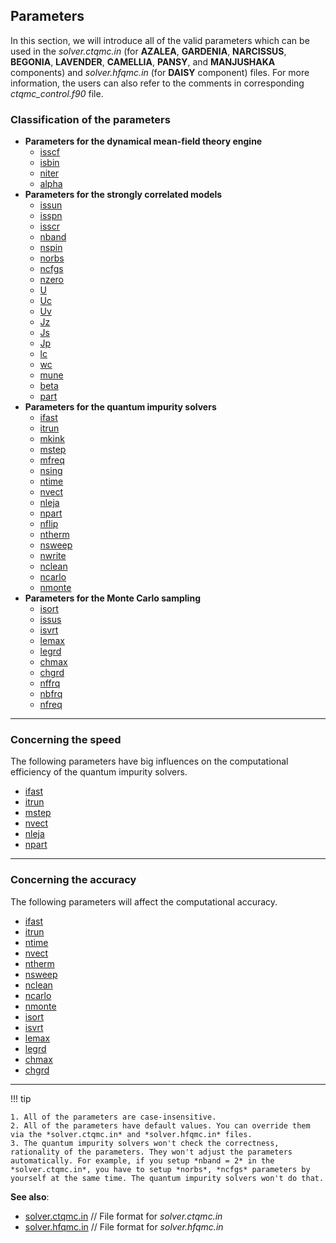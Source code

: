 ## Parameters

In this section, we will introduce all of the valid parameters which can be used in the *solver.ctqmc.in* (for **AZALEA**, **GARDENIA**, **NARCISSUS**, **BEGONIA**, **LAVENDER**, **CAMELLIA**, **PANSY**, and **MANJUSHAKA** components) and *solver.hfqmc.in* (for **DAISY** component) files. For more information, the users can also refer to the comments in corresponding *ctqmc\_control.f90* file.

### Classification of the parameters

* **Parameters for the dynamical mean-field theory engine**
    * [isscf](p_isscf.md)
    * [isbin](p_isbin.md)
    * [niter](p_niter.md)
    * [alpha](p_alpha.md)
* **Parameters for the strongly correlated models**
    * [issun](p_issun.md)
    * [isspn](p_isspn.md)
    * [isscr](p_isscr.md)
    * [nband](p_nband.md)
    * [nspin](p_nspin.md)
    * [norbs](p_norbs.md)
    * [ncfgs](p_ncfgs.md)
    * [nzero](p_nzero.md)
    * [U](p_u.md)
    * [Uc](p_uc.md)
    * [Uv](p_uv.md)
    * [Jz](p_jz.md)
    * [Js](p_js.md)
    * [Jp](p_jp.md)
    * [lc](p_lc.md)
    * [wc](p_wc.md)
    * [mune](p_mune.md)
    * [beta](p_beta.md)
    * [part](p_part.md)
* **Parameters for the quantum impurity solvers**
    * [ifast](p_ifast.md)
    * [itrun](p_itrun.md)
    * [mkink](p_mkink.md)
    * [mstep](p_mstep.md)
    * [mfreq](p_mfreq.md)
    * [nsing](p_nsing.md)
    * [ntime](p_ntime.md)
    * [nvect](p_nvect.md)
    * [nleja](p_nleja.md)
    * [npart](p_npart.md)
    * [nflip](p_nflip.md)
    * [ntherm](p_ntherm.md)
    * [nsweep](p_nsweep.md)
    * [nwrite](p_nwrite.md)
    * [nclean](p_nclean.md)
    * [ncarlo](p_ncarlo.md)
    * [nmonte](p_nmonte.md)
* **Parameters for the Monte Carlo sampling**
    * [isort](p_isort.md)
    * [issus](p_issus.md)
    * [isvrt](p_isvrt.md)
    * [lemax](p_lemax.md)
    * [legrd](p_legrd.md)
    * [chmax](p_chmax.md)
    * [chgrd](p_chgrd.md)
    * [nffrq](p_nffrq.md)
    * [nbfrq](p_nbfrq.md)
    * [nfreq](p_nfreq.md)

---

### Concerning the speed

The following parameters have big influences on the computational efficiency of the quantum impurity solvers.

* [ifast](p_ifast.md)
* [itrun](p_itrun.md)
* [mstep](p_mstep.md)
* [nvect](p_nvect.md)
* [nleja](p_nleja.md)
* [npart](p_npart.md)

---

### Concerning the accuracy

The following parameters will affect the computational accuracy.

* [ifast](p_ifast.md)
* [itrun](p_itrun.md)
* [ntime](p_ntime.md)
* [nvect](p_nvect.md)
* [ntherm](p_ntherm.md)
* [nsweep](p_nsweep.md)
* [nclean](p_nclean.md)
* [ncarlo](p_ncarlo.md)
* [nmonte](p_nmonte.md)
* [isort](p_isort.md)
* [isvrt](p_isvrt.md)
* [lemax](p_lemax.md)
* [legrd](p_legrd.md)
* [chmax](p_chmax.md)
* [chgrd](p_chgrd.md)

---

!!! tip

    1. All of the parameters are case-insensitive.
    2. All of the parameters have default values. You can override them via the *solver.ctqmc.in* and *solver.hfqmc.in* files.
    3. The quantum impurity solvers won't check the correctness, rationality of the parameters. They won't adjust the parameters automatically. For example, if you setup *nband = 2* in the *solver.ctqmc.in*, you have to setup *norbs*, *ncfgs* parameters by yourself at the same time. The quantum impurity solvers won't do that.

**See also**:

* [solver.ctqmc.in](in_ctqmc.md) // File format for *solver.ctqmc.in*
* [solver.hfqmc.in](in_hfqmc.md) // File format for *solver.hfqmc.in*